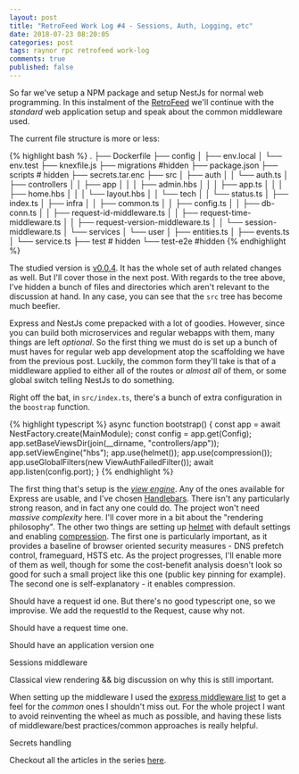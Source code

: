 ```yaml
---
layout: post
title: "RetroFeed Work Log #4 - Sessions, Auth, Logging, etc"
date: 2018-07-23 08:20:05
categories: post
tags: raynor rpc retrofeed work-log
comments: true
published: false
---
```


So far we've setup a NPM package and setup NestJs for normal web programming. In this instalment of the [RetroFeed](https://horia141.com/retrofeed.html) we'll continue with the _standard_ web application setup and speak about the common middleware used.

The current file structure is more or less:

{% highlight bash %}
.
├── Dockerfile
├── config
│   ├── env.local
│   └── env.test
├── knexfile.js
├── migrations #hidden
├── package.json
├── scripts # hidden
├── secrets.tar.enc
├── src
│   ├── auth
│   │   └── auth.ts
│   ├── controllers
│   │   ├── app
│   │   │   ├── admin.hbs
│   │   │   ├── app.ts
│   │   │   ├── home.hbs
│   │   │   └── layout.hbs
│   │   └── tech
│   │       └── status.ts
│   ├── index.ts
│   ├── infra
│   │   ├── common.ts
│   │   ├── config.ts
│   │   ├── db-conn.ts
│   │   ├── request-id-middleware.ts
│   │   ├── request-time-middleware.ts
│   │   ├── request-version-middleware.ts
│   │   └── session-middleware.ts
│   └── services
│       └── user
│           ├── entities.ts
│           ├── events.ts
│           └── service.ts
├── test # hidden
└── test-e2e #hidden
{% endhighlight %}

The studied version is [v0.0.4](https://github.com/horia141/retrofeed/tree/v0.0.4). It has the whole set of auth related changes as well. But I'll cover those in the next post. With regards to the tree above, I've hidden a bunch of files and directories which aren't relevant to the discussion at hand. In any case, you can see that the `src` tree has become much beefier.

Express and NestJs come prepacked with a lot of goodies. However, since you can build both microservices and regular webapps with them, many things are left _optional_. So the first thing we must do is set up a bunch of must haves for regular web app development atop the scaffolding we have from the previous post. Luckily, the common form they'll take is that of a middleware applied to either all of the routes or _almost all_ of them, or some global switch telling NestJs to do something.

Right off the bat, in `src/index.ts`, there's a bunch of extra configuration in the `boostrap` function.

{% highlight typescript %}
async function bootstrap() {
    const app = await NestFactory.create(MainModule);
    const config = app.get(Config);
    app.setBaseViewsDir(join(__dirname, "controllers/app"));
    app.setViewEngine("hbs");
    app.use(helmet());
    app.use(compression());
    app.useGlobalFilters(new ViewAuthFailedFilter());
    await app.listen(config.port);
}
{% endhighlight %}

The first thing that's setup is the [_view engine_](https://expressjs.com/en/guide/using-template-engines.html). Any of the ones available for Express are usable, and I've chosen [Handlebars](https://handlebarsjs.com/). There isn't any particularly strong reason, and in fact any one could do. The project won't need _massive complexity_ here. I'll cover more in a bit about the "rendering philosophy". The other two things are setting up [helmet](https://helmetjs.github.io/) with default settings and enabling [compression](https://github.com/expressjs/compression). The first one is particularly important, as it provides a baseline of browser oriented security measures - DNS prefetch control, frameguard, HSTS etc. As the project progresses, I'll enable more of them as well, though for some the cost-benefit analysis doesn't look so good for such a small project like this one (public key pinning for example). The second one is self-explanatory - it enables compression.

Should have a request id one. But there's no good typescript one, so we improvise. We add the requestId to the Request, cause why not.

Should have a request time one.

Should have an application version one

Sessions middleware

Classical view rendering && big discussion on why this is still important.

When setting up the middleware I used the [express middleware list](http://expressjs.com/en/resources/middleware.html) to get a feel for the _common_ ones I shouldn't miss out. For the whole project I want to avoid reinventing the wheel as much as possible, and having these lists of middleware/best practices/common approaches is really helpful.

Secrets handling

Checkout all the articles in the series [here](https//horia141.com/retrofeed.html).
